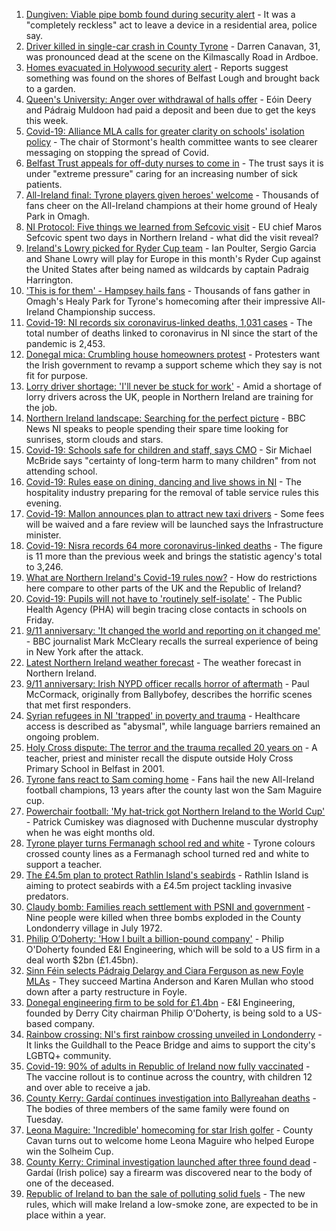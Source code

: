 1. [Dungiven: Viable pipe bomb found during security alert](https://www.bbc.co.uk/news/uk-northern-ireland-58537235?at_medium=RSS&at_campaign=KARANGA) - It was a "completely reckless" act to leave a device in a residential area, police say.
2. [Driver killed in single-car crash in County Tyrone](https://www.bbc.co.uk/news/uk-northern-ireland-58539095?at_medium=RSS&at_campaign=KARANGA) - Darren Canavan, 31, was pronounced dead at the scene on the Kilmascally Road in Ardboe.
3. [Homes evacuated in Holywood security alert](https://www.bbc.co.uk/news/uk-northern-ireland-58540145?at_medium=RSS&at_campaign=KARANGA) - Reports suggest something was found on the shores of Belfast Lough and brought back to a garden.
4. [Queen's University: Anger over withdrawal of halls offer](https://www.bbc.co.uk/news/uk-northern-ireland-58530529?at_medium=RSS&at_campaign=KARANGA) - Eóin Deery and Pádraig Muldoon had paid a deposit and been due to get the keys this week.
5. [Covid-19: Alliance MLA calls for greater clarity on schools' isolation policy](https://www.bbc.co.uk/news/uk-northern-ireland-58537231?at_medium=RSS&at_campaign=KARANGA) - The chair of Stormont's health committee wants to see clearer messaging on stopping the spread of Covid.
6. [Belfast Trust appeals for off-duty nurses to come in](https://www.bbc.co.uk/news/uk-northern-ireland-58539665?at_medium=RSS&at_campaign=KARANGA) - The trust says it is under "extreme pressure" caring for an increasing number of sick patients.
7. [All-Ireland final: Tyrone players given heroes' welcome](https://www.bbc.co.uk/news/uk-northern-ireland-58535159?at_medium=RSS&at_campaign=KARANGA) - Thousands of fans cheer on the All-Ireland champions at their home ground of Healy Park in Omagh.
8. [NI Protocol: Five things we learned from Sefcovic visit](https://www.bbc.co.uk/news/uk-northern-ireland-58531492?at_medium=RSS&at_campaign=KARANGA) - EU chief Maros Sefcovic spent two days in Northern Ireland - what did the visit reveal?
9. [Ireland's Lowry picked for Ryder Cup team](https://www.bbc.co.uk/sport/golf/58538585?at_medium=RSS&at_campaign=KARANGA) - Ian Poulter, Sergio Garcia and Shane Lowry will play for Europe in this month's Ryder Cup against the United States after being named as wildcards by captain Padraig Harrington.
10. ['This is for them' - Hampsey hails fans](https://www.bbc.co.uk/sport/av/northern-ireland/58531467?at_medium=RSS&at_campaign=KARANGA) - Thousands of fans gather in Omagh's Healy Park for Tyrone's homecoming after their impressive All-Ireland Championship success.
11. [Covid-19: NI records six coronavirus-linked deaths, 1,031 cases](https://www.bbc.co.uk/news/uk-northern-ireland-58537236?at_medium=RSS&at_campaign=KARANGA) - The total number of deaths linked to coronavirus in NI since the start of the pandemic is 2,453.
12. [Donegal mica: Crumbling house homeowners protest](https://www.bbc.co.uk/news/world-europe-58535514?at_medium=RSS&at_campaign=KARANGA) - Protesters want the Irish government to revamp a support scheme which they say is not fit for purpose.
13. [Lorry driver shortage: 'I'll never be stuck for work'](https://www.bbc.co.uk/news/uk-northern-ireland-58421560?at_medium=RSS&at_campaign=KARANGA) - Amid a shortage of lorry drivers across the UK, people in Northern Ireland are training for the job.
14. [Northern Ireland landscape: Searching for the perfect picture](https://www.bbc.co.uk/news/uk-northern-ireland-58447962?at_medium=RSS&at_campaign=KARANGA) - BBC News NI speaks to people spending their spare time looking for sunrises, storm clouds and stars.
15. [Covid-19: Schools safe for children and staff, says CMO](https://www.bbc.co.uk/news/uk-northern-ireland-58512257?at_medium=RSS&at_campaign=KARANGA) - Sir Michael McBride says "certainty of long-term harm to many children" from not attending school.
16. [Covid-19: Rules ease on dining, dancing and live shows in NI](https://www.bbc.co.uk/news/uk-northern-ireland-58506538?at_medium=RSS&at_campaign=KARANGA) - The hospitality industry preparing for the removal of table service rules this evening.
17. [Covid-19: Mallon announces plan to attract new taxi drivers](https://www.bbc.co.uk/news/uk-northern-ireland-58513887?at_medium=RSS&at_campaign=KARANGA) - Some fees will be waived and a fare review will be launched says the Infrastructure minister.
18. [Covid-19: Nisra records 64 more coronavirus-linked deaths](https://www.bbc.co.uk/news/uk-northern-ireland-58513885?at_medium=RSS&at_campaign=KARANGA) - The figure is 11 more than the previous week and brings the statistic agency's total to 3,246.
19. [What are Northern Ireland's Covid-19 rules now?](https://www.bbc.co.uk/news/uk-northern-ireland-58175159?at_medium=RSS&at_campaign=KARANGA) - How do restrictions here compare to other parts of the UK and the Republic of Ireland?
20. [Covid-19: Pupils will not have to 'routinely self-isolate'](https://www.bbc.co.uk/news/uk-northern-ireland-58507030?at_medium=RSS&at_campaign=KARANGA) - The Public Health Agency (PHA) will begin tracing close contacts in schools on Friday.
21. [9/11 anniversary: 'It changed the world and reporting on it changed me'](https://www.bbc.co.uk/news/uk-northern-ireland-58520341?at_medium=RSS&at_campaign=KARANGA) - BBC journalist Mark McCleary recalls the surreal experience of being in New York after the attack.
22. [Latest Northern Ireland weather forecast](https://www.bbc.co.uk/news/uk-northern-ireland-26018439?at_medium=RSS&at_campaign=KARANGA) - The weather forecast in Northern Ireland.
23. [9/11 anniversary: Irish NYPD officer recalls horror of aftermath](https://www.bbc.co.uk/news/world-europe-58512318?at_medium=RSS&at_campaign=KARANGA) - Paul McCormack, originally from Ballybofey, describes the horrific scenes that met first responders.
24. [Syrian refugees in NI 'trapped' in poverty and trauma](https://www.bbc.co.uk/news/uk-northern-ireland-58486567?at_medium=RSS&at_campaign=KARANGA) - Healthcare access is described as "abysmal", while language barriers remained an ongoing problem.
25. [Holy Cross dispute: The terror and the trauma recalled 20 years on](https://www.bbc.co.uk/news/uk-northern-ireland-58465148?at_medium=RSS&at_campaign=KARANGA) - A teacher, priest and minister recall the dispute outside Holy Cross Primary School in Belfast in 2001.
26. [Tyrone fans react to Sam coming home](https://www.bbc.co.uk/news/uk-northern-ireland-58537237?at_medium=RSS&at_campaign=KARANGA) - Fans hail the new All-Ireland football champions, 13 years after the county last won the Sam Maguire cup.
27. [Powerchair football: 'My hat-trick got Northern Ireland to the World Cup'](https://www.bbc.co.uk/news/uk-northern-ireland-58436616?at_medium=RSS&at_campaign=KARANGA) - Patrick Cumiskey was diagnosed with Duchenne muscular dystrophy when he was eight months old.
28. [Tyrone player turns Fermanagh school red and white](https://www.bbc.co.uk/news/uk-northern-ireland-58520854?at_medium=RSS&at_campaign=KARANGA) - Tyrone colours crossed county lines as a Fermanagh school turned red and white to support a teacher.
29. [The £4.5m plan to protect Rathlin Island's seabirds](https://www.bbc.co.uk/news/uk-northern-ireland-58520856?at_medium=RSS&at_campaign=KARANGA) - Rathlin Island is aiming to protect seabirds with a £4.5m project tackling invasive predators.
30. [Claudy bomb: Families reach settlement with PSNI and government](https://www.bbc.co.uk/news/uk-northern-ireland-foyle-west-58512319?at_medium=RSS&at_campaign=KARANGA) - Nine people were killed when three bombs exploded in the County Londonderry village in July 1972.
31. [Philip O’Doherty: 'How I built a billion-pound company'](https://www.bbc.co.uk/news/uk-northern-ireland-foyle-west-58498232?at_medium=RSS&at_campaign=KARANGA) - Philip O'Doherty founded E&I Engineering, which will be sold to a US firm in a deal worth $2bn (£1.45bn).
32. [Sinn Féin selects Pádraig Delargy and Ciara Ferguson as new Foyle MLAs](https://www.bbc.co.uk/news/uk-northern-ireland-foyle-west-58495303?at_medium=RSS&at_campaign=KARANGA) - They succeed Martina Anderson and Karen Mullan who stood down after a party restructure in Foyle.
33. [Donegal engineering firm to be sold for £1.4bn](https://www.bbc.co.uk/news/uk-northern-ireland-58488998?at_medium=RSS&at_campaign=KARANGA) - E&I Engineering, founded by Derry City chairman Philip O'Doherty, is being sold to a US-based company.
34. [Rainbow crossing: NI's first rainbow crossing unveiled in Londonderry](https://www.bbc.co.uk/news/uk-northern-ireland-foyle-west-58480610?at_medium=RSS&at_campaign=KARANGA) - It links the Guildhall to the Peace Bridge and aims to support the city's LGBTQ+ community.
35. [Covid-19: 90% of adults in Republic of Ireland now fully vaccinated](https://www.bbc.co.uk/news/world-europe-58522792?at_medium=RSS&at_campaign=KARANGA) - The vaccine rollout is to continue across the country, with children 12 and over able to receive a jab.
36. [County Kerry: Gardaí continues investigation into Ballyreahan deaths](https://www.bbc.co.uk/news/world-europe-58505595?at_medium=RSS&at_campaign=KARANGA) - The bodies of three members of the same family were found on Tuesday.
37. [Leona Maguire: 'Incredible' homecoming for star Irish golfer](https://www.bbc.co.uk/news/world-europe-58492675?at_medium=RSS&at_campaign=KARANGA) - County Cavan turns out to welcome home Leona Maguire who helped Europe win the Solheim Cup.
38. [County Kerry: Criminal investigation launched after three found dead](https://www.bbc.co.uk/news/world-europe-58483201?at_medium=RSS&at_campaign=KARANGA) - Gardaí (Irish police) say a firearm was discovered near to the body of one of the deceased.
39. [Republic of Ireland to ban the sale of polluting solid fuels](https://www.bbc.co.uk/news/world-europe-58478718?at_medium=RSS&at_campaign=KARANGA) - The new rules, which will make Ireland a low-smoke zone, are expected to be in place within a year.
